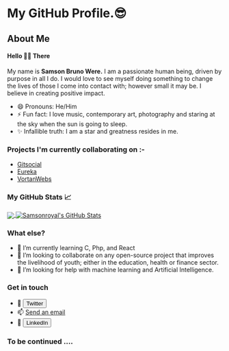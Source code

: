 <!DOCTYPE html>
<html lang="en-US">
<head>

<meta charset="utf-8">
<meta name="viewport" content="width=device-width, initial-scale=1">
<link rel="stylesheet" href="Samsonroyal.css">
  
</head>
<body>

# My GitHub Profile.😎
<!--
**Samsonroyal/Samsonroyal** is a ✨ _special_ ✨ repository because its `README.md` (this file) appears on your GitHub profile.-->

<!-- 
**About section-->
## About Me
#### Hello 👋🏾 There

My name is <b>Samson Bruno Were.</b>
I am a passionate human being, driven by purpose in all I do. 
I would love to see myself doing something to change the lives of those I come into contact with; however small it may be. I believe in creating positive impact.
- 😄 Pronouns: He/Him
- ⚡ Fun fact: I love music, contemporary art, photography and staring at the sky when the sun is going to sleep.
- ✨ Infallible truth: I am a star and greatness resides in me.


<!-- 
**Work experience section-->
### Projects I'm currently collaborating on :-
- <a href="https://github.com/Samsonroyal/gitsocial">Gitsocial</a>
- <a href="https://github.com/VortanSystems/Eureka">Eureka</a> 
- <a href="https://github.com/VortanSystems/VortanWebs">VortanWebs</a> 

### My GitHub Stats &#x1f4c8;

<a href="https://github.com/Samsonroyal/Samsonroyal">
 
<img align="center" src="https://github-readme-stats.vercel.app/api/top-langs/?username=Samsonroyal&hide=java,html&title_color=ffffff&text_color=c9cacc&icon_color=2bbc8a&bg_color=8A2BE2" />

<img align="center" src="https://github-readme-stats.vercel.app/api?username=Samsonroyal&show_icons=true&line_height=27&count_private=true&title_color=ffffff&textu_color=ffffff&icon_color=2bbc8a&bg_color=8A2BE2" alt="Samsonroyal's GitHub Stats" />

</a>


### What else?
- 🌱 I’m currently learning C, Php, and React
- 👯 I’m looking to collaborate on any open-source project that improves the livelihood of youth; either in the education, health or finance sector.
- 🤔 I’m looking for help with machine learning and Artificial Intelligence.
<!-- 
**Contact section-->
### Get in touch
- 🐥 <a href="https://twitter.com/WereSamsonVII"><button type="button">Twitter</button></a>
- 📫 <a href="mailto:werefast2000@gmail.com">Send an email</a>
- 🏢 <a href="https://www.linkedin.com/in/were-samson/"><button type="button">LinkedIn</button></a>
<!-- 
**Teaser outro-->
### To be continued ....
  </body>
  </html>
